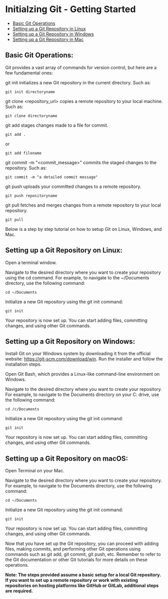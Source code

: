 # Initialzing Git - Getting Started

- [Basic Git Operations](#basic-git-operations)
- [Setting up a Git Repository in Linux](#setting-up-a-git-repository-on-linux)
- [Setting up a Git Repository in Windows](#setting-up-a-git-repository-on-windows)
- [Setting up a Git Repository in Mac](#setting-up-a-git-repository-on-macos)

## Basic Git Operations:
Git provides a vast array of commands for version control, but here are a few fundamental ones:

git init initializes a new Git repository in the current directory. Such as:
```
git init directoryname
```
git clone <repository_url> copies a remote repository to your local machine. Such as:
```
git clone directoryname
```
git add <file> stages changes made to a file for commit.
```
git add . 
```
or
```
git add filename
```
git commit -m "<commit_message>" commits the staged changes to the repository. Such as:
```
git commit -m "a detailed commit message"
```

git push uploads your committed changes to a remote repository.
```
git push repositoryname
```
git pull fetches and merges changes from a remote repository to your local repository.
```
git pull
```

Below is a step by step tutorial on how to setup Git on Linux, Windows, and Mac.

## Setting up a Git Repository on Linux:

Open a terminal window.

Navigate to the desired directory where you want to create your repository using the cd command. For example, to navigate to the ~/Documents directory, use the following command:

```
cd ~/Documents
```
Initialize a new Git repository using the git init command:

```
git init
```
Your repository is now set up. You can start adding files, committing changes, and using other Git commands.

## Setting up a Git Repository on Windows:

Install Git on your Windows system by downloading it from the official website: https://git-scm.com/download/win. Run the installer and follow the installation steps.

Open Git Bash, which provides a Linux-like command-line environment on Windows.

Navigate to the desired directory where you want to create your repository. For example, to navigate to the Documents directory on your C: drive, use the following command:

```
cd /c/Documents
```
Initialize a new Git repository using the git init command:

```
git init
```
Your repository is now set up. You can start adding files, committing changes, and using other Git commands.

## Setting up a Git Repository on macOS:

Open Terminal on your Mac.

Navigate to the desired directory where you want to create your repository. For example, to navigate to the Documents directory, use the following command:

```
cd ~/Documents
```
Initialize a new Git repository using the git init command:

```
git init
```
Your repository is now set up. You can start adding files, committing changes, and using other Git commands.

Now that you have set up the Git repository, you can proceed with adding files, making commits, and performing other Git operations using commands such as git add, git commit, git push, etc. Remember to refer to the Git documentation or other Git tutorials for more details on these operations.

**Note: The steps provided assume a basic setup for a local Git repository. If you want to set up a remote repository or work with existing repositories on hosting platforms like GitHub or GitLab, additional steps are required.** 